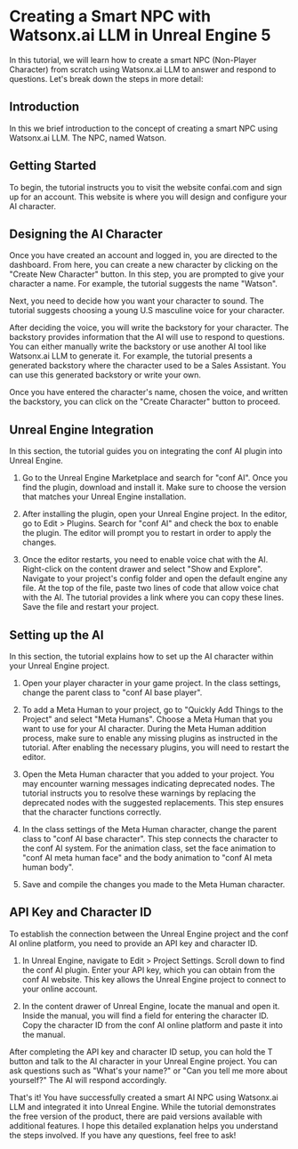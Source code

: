 # Creating a Smart NPC with Watsonx.ai LLM in Unreal Engine 5

In this tutorial, we will learn how to create a smart NPC (Non-Player Character) from scratch using Watsonx.ai LLM to answer and respond to questions. Let's break down the steps in more detail:

## Introduction

In this we brief introduction to the concept of creating a smart NPC using Watsonx.ai LLM. The NPC, named Watson.

## Getting Started

To begin, the tutorial instructs you to visit the website confai.com and sign up for an account. This website is where you will design and configure your AI character.

## Designing the AI Character

Once you have created an account and logged in, you are directed to the dashboard. From here, you can create a new character by clicking on the "Create New Character" button. In this step, you are prompted to give your character a name. For example, the tutorial suggests the name "Watson".

Next, you need to decide how you want your character to sound. The tutorial suggests choosing a young U.S masculine voice for your character.

After deciding the voice, you will write the backstory for your character. The backstory provides information that the AI will use to respond to questions. You can either manually write the backstory or use another AI tool like Watsonx.ai LLM to generate it. For example, the tutorial presents a generated backstory where the character used to be a Sales Assistant. You can use this generated backstory or write your own.

Once you have entered the character's name, chosen the voice, and written the backstory, you can click on the "Create Character" button to proceed.

## Unreal Engine Integration

In this section, the tutorial guides you on integrating the conf AI plugin into Unreal Engine.

1. Go to the Unreal Engine Marketplace and search for "conf AI". Once you find the plugin, download and install it. Make sure to choose the version that matches your Unreal Engine installation.

2. After installing the plugin, open your Unreal Engine project. In the editor, go to Edit > Plugins. Search for "conf AI" and check the box to enable the plugin. The editor will prompt you to restart in order to apply the changes.

3. Once the editor restarts, you need to enable voice chat with the AI. Right-click on the content drawer and select "Show and Explore". Navigate to your project's config folder and open the default engine any file. At the top of the file, paste two lines of code that allow voice chat with the AI. The tutorial provides a link where you can copy these lines. Save the file and restart your project.

## Setting up the AI

In this section, the tutorial explains how to set up the AI character within your Unreal Engine project.

1. Open your player character in your game project. In the class settings, change the parent class to "conf AI base player".

2. To add a Meta Human to your project, go to "Quickly Add Things to the Project" and select "Meta Humans". Choose a Meta Human that you want to use for your AI character. During the Meta Human addition process, make sure to enable any missing plugins as instructed in the tutorial. After enabling the necessary plugins, you will need to restart the editor.

3. Open the Meta Human character that you added to your project. You may encounter warning messages indicating deprecated nodes. The tutorial instructs you to resolve these warnings by replacing the deprecated nodes with the suggested replacements. This step ensures that the character functions correctly.

4. In the class settings of the Meta Human character, change the parent class to "conf AI base character". This step connects the character to the conf AI system. For the animation class, set the face animation to "conf AI meta human face" and the body animation to "conf AI meta human body".

5. Save and compile the changes you made to the Meta Human character.

## API Key and Character ID

To establish the connection between the Unreal Engine project and the conf AI online platform, you need to provide an API key and character ID.

1. In Unreal Engine, navigate to Edit > Project Settings. Scroll down to find the conf AI plugin. Enter your API key, which you can obtain from the conf AI website. This key allows the Unreal Engine project to connect to your online account.

2. In the content drawer of Unreal Engine, locate the manual and open it. Inside the manual, you will find a field for entering the character ID. Copy the character ID from the conf AI online platform and paste it into the manual.

After completing the API key and character ID setup, you can hold the T button and talk to the AI character in your Unreal Engine project. You can ask questions such as "What's your name?" or "Can you tell me more about yourself?" The AI will respond accordingly.

That's it! You have successfully created a smart AI NPC using Watsonx.ai LLM and integrated it into Unreal Engine. While the tutorial demonstrates the free version of the product, there are paid versions available with additional features. I hope this detailed explanation helps you understand the steps involved. If you have any questions, feel free to ask!